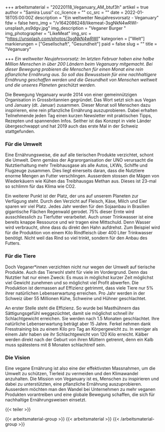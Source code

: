 +++
arbeitsmaterial = "20220118_Veganuary_AM_btuf3h"
artikel = true
author = "Samira Lussi"
cc_licence = ""
cc_src = ""
date = 2022-01-18T05:00:00Z
description = "Ein weltweiter Neujahresvorsatz - Veganuary"
fdw = false
hero_img = "/v1642086248/likemeat-3sgNkN4wRWI-unsplash_es9dgv.jpg"
img_description = "Veganer Burger "
img_photographer = "LikeMeat"
img_src = "https://unsplash.com/photos/3sgNkN4wRWI"
kategorien = ["Welt"]
markierungen = ["Gesellschaft", "Gesundheit"]
paid = false
slug = ""
title = "Veganuary"

+++
_Ein weltweiter Neujahrsvorsatz: Im letzten Februar haben eine halbe Million Menschen in über 200 Ländern beim Veganuary mitgemacht. Bei dieser Bewegung probieren die Menschen für einen Monat eine rein pflanzliche Ernährung aus. So soll das Bewusstsein für eine nachhaltigere Ernährung geschaffen werden und die Gesundheit von Menschen weltweit und die unseres Planeten geschützt werden._

Die Bewegung Veganuary wurde 2014 von einer gemeinnützigen Organisation in Grossbritannien gegründet. Das Wort setzt sich aus Vegan und January (dt. Januar) zusammen. Dieser Monat soll Menschen dazu inspirieren, eine rein pflanzliche Ernährung auszuprobieren. Dabei erhalten Teilnehmende jeden Tag einen kurzen Newsletter mit praktischen Tipps, Rezepten und spannenden Infos. Seither ist das Konzept in viele Länder übergeschwappt und hat 2019 auch das erste Mal in der Schweiz stattgefunden.

### Für die Umwelt

Eine Ernährungsweise, die auf alle tierischen Produkte verzichtet, schont die Umwelt. Denn gemäss der Agrarorganisation der UNO verursacht die Nutztierhaltung mehr Treibhausgase als alle Autos, LKWs, Schiffe und Flugzeuge zusammen. Dies liegt einerseits daran, dass die Nutztiere enorme Mengen an Futter verschlingen. Ausserdem stossen die Mägen von Wiederkäuern wie Kühen das Treibhausgas Methan aus. Dieses ist 23-mal so schlimm für das Klima wie CO2.

Ein weiterer Punkt ist der Platz, der uns auf unserem Planeten zur Verfügung steht. Durch den Verzicht auf Fleisch, Käse, Milch und Eier sparen wir viel Platz. Jedes Jahr werden für den Sojaanbau in Brasilien gigantische Flächen Regenwald gerodet. 75% dieser Ernte wird ausschliesslich zu Tierfutter verarbeitet. Auch unser Trinkwasser ist eine bereits knappe Ressource und wir tragen eine Mittschuld. Denn Wasser wird verbraucht, ohne dass du direkt den Hahn aufdrehst. Zum Beispiel wird für die Produktion von einem Kilo Rindfleisch über 400 Liter Trinkwasser benötigt. Nicht weil das Rind so viel trinkt, sondern für den Anbau des Futters.

### Für die Tiere

Doch Veganer*innen verzichten nicht nur wegen der Umwelt auf tierische Produkte. Auch das Tierwohl steht für viele im Vordergrund. Denn das Nutztier hat nur einen Zweck: Es muss in möglichst kurzer Zeit möglichst viel Gewicht zunehmen und so möglichst viel Profit abwerfen. Die Produktion ist dermassen auf Effizienz getrimmt, dass viele Tiere nur 5% ihrer natürlichen Lebenserwartung erreichen. Pro Jahr werden in der Schweiz über 55 Millionen Kühe, Schweine und Hühner geschlachtet.

An erster Stelle steht die Effizienz. So wurde bei Masthühnern das Sättigungsgefühl weggezüchtet, damit sie möglichst schnell ihr Schlachtgewicht erreichen. Sie werden nach 1.5 Monaten geschlachtet. Ihre natürliche Lebenserwartung beträgt aber 15 Jahre. Ferkel nehmen dank Fresstraining bis zu einem Kilo pro Tag an Körpergewicht zu. In weniger als einem Jahr haben sie ihr Schlachtgewicht von 120 Kilo erreicht. Kälber werden direkt nach der Geburt von ihren Müttern getrennt, denn ein Kalb muss spätestens mit 8 Monaten schlachtreif sein.

### Die Vision

Eine vegane Ernährung ist also eine der effektivsten Massnahmen, um die Umwelt zu schützen, Tierleid zu vermeiden und den Klimawandel anzuhalten. Die Mission von Veganuary ist es, Menschen zu inspirieren und dabei zu unterstützten, eine pflanzliche Ernährung auszuprobieren. Ausserdem möchten man den Wandel bei Unternehmen zu mehr veganen Produkten vorantreiben und eine globale Bewegung schaffen, die sich für nachhaltige Ernährungsweisen einsetzt.

{{< teiler >}}

{{< arbeitsmaterial-group >}}
{{< arbeitsmaterial >}}
{{< /arbeitsmaterial-group >}}